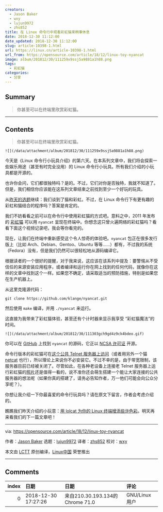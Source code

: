 ```yaml
---
creators:
  - Jason Baker
  - wxy
  - lujun9972
  - zhs852
title: 在 Linux 命令行中观看彩虹猫来稍事休息
date: 2018-12-30 11:12:00
date_updated: 2018-12-30 11:12:00
slug: article-10398-1.html
url: https://linux.cn/article-10398-1.html
url_from: https://opensource.com/article/18/12/linux-toy-nyancat
image: album/201812/30/111259x9ssj5a9881a1h88.png
tags:
  - 彩虹猫
categories:
  - 分享
---
```


## Summary

> 你甚至可以在终端里欣赏彩虹猫。

***

<!-- more -->

## Contents

> 
> 你甚至可以在终端里欣赏彩虹猫。
> 
> 
> 

`![](/data/attachment/album/201812/30/111259x9ssj5a9881a1h88.png)`

今天是《Linux 命令行小玩具介绍》的第六天。在本系列文章中，我们将会探索一些娱乐用途（甚至有时完全没用）的 Linux 命令行小玩具。所有我们介绍的小玩具都是开源的。

也许你会问，它们都很独特吗？是的。不过，它们对你是否独特，我就不知道了。但是，我们相信你应该能在这系列文章结束之前找到至少一个好玩的玩具。

从[昨天的选题](https://opensource.com/article/18/12/linux-toy-lolcat)继续：我们谈到了猫和彩虹。不过，在 Linux 命令行下有更有趣的彩虹和猫结合的程序吗？答案是肯定的。

我们不妨看看之前可以在命令行中使用彩虹猫的方式吧。意料之中，2011 年发布的 [彩虹猫](https://en.wikipedia.org/wiki/Nyan_Cat) 可以用 `nyancat` 呈现在终端中。你想念这只曾火遍网络的彩虹猫吗？看看下面这个视频记录吧，我会等你看完的。

现在，让我们在终端中重新感受这个令人惊奇的体验吧。`nyancat` 包正在很多发行版上（比如 Arch、Debian、Gentoo、Ubuntu 等等……）都有，不过我的系统（Fedora）没有，但是我们仍然可以很轻松地从源码编译它。

根据读者的一个很好的提醒，对于我来说，这应该在该系列中提及：要警惕从不受信任的来源安装应用程序，或者编译和运行你在网上找到的任何代码，就像你在这样的文章中找到这个一样。如果您不确定，请采取适当的预防措施，特别是如果您在生产机器上。

从这里克隆源代码：

```shell
git clone https://github.com/klange/nyancat.git
```

然后使用 `make` 编译，并用 `./nyancat` 来运行。

这直接为我带来了彩虹猫体验，甚至还有个计时器来显示我享受 “彩虹猫魔法”的时间。

`![](/data/attachment/album/201812/30/111303gch9gd4z9ck4bdeo.gif)`

你可以在 [GitHub](https://github.com/klange/nyancat) 上找到 `nyancat` 的源码，它正以 [NCSA 许可证](http://en.wikipedia.org/wiki/University_of_Illinois/NCSA_Open_Source_License) 开源。

命令行版本的彩虹猫可在[这个公共 Telnet 服务器上访问](http://nyancat.dakko.us/)（或者用另外一个猫 [netcat](http://netcat.sourceforge.net/) 也行），所以理论上来说你不必安装它。不过不幸的是，由于带宽限制，该服务器目前已经被关闭了。尽管如此，在各种老设备上连接老 Telnet 服务器上运行彩虹猫的[照片](http://nyancat.dakko.us/)还是值得一看的，说不准你还会萌生搭建一个能让大家连接的公共服务器的想法呢（如果你真的搭建了，请务必告知作者，万一他们可能会向公众分享呢？）。

你想让我介绍一下你最喜爱的命令行玩具吗？请在原文下留言，作者会考虑介绍的。

瞧瞧我们昨天介绍的小玩意：[用 lolcat 为你的 Linux 终端增添些许色彩](https://opensource.com/article/18/12/linux-toy-lolcat)。明天再来看我们的下一篇文章吧！

---

via: <https://opensource.com/article/18/12/linux-toy-nyancat>

作者：[Jason Baker](https://opensource.com/users/jason-baker) 选题：[lujun9972](https://github.com/lujun9972) 译者：[zhs852](https://github.com/zhs852) 校对：[wxy](https://github.com/wxy)

本文由 [LCTT](https://github.com/LCTT/TranslateProject) 原创编译，[Linux中国](https://linux.cn/) 荣誉推出

***

## Comments

|   index | 日期                | 日期                                            | 评论                                                       |
|--------:|:--------------------|:------------------------------------------------|:-----------------------------------------------------------|
|       0 | 2018-12-30 17:27:26 | 来自210.30.193.134的 Chrome 71.0|GNU/Linux 用户 | Emacs有这个插件，终于知道是怎么回事了。原来是外国流行的梗☺ |
